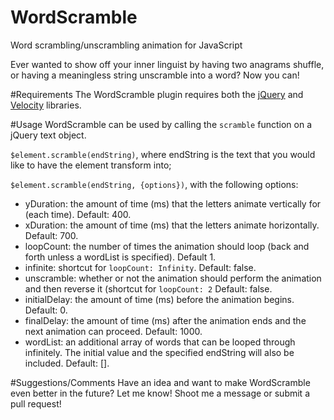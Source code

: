 # WordScramble
Word scrambling/unscrambling animation for JavaScript

Ever wanted to show off your inner linguist by having two anagrams shuffle, or having a meaningless string unscramble into a word? Now you can!

#Requirements
The WordScramble plugin requires both the [jQuery](https://jquery.com/) and [Velocity](https://github.com/julianshapiro/velocity) libraries.

#Usage
WordScramble can be used by calling the `scramble` function on a jQuery text object.

`$element.scramble(endString)`, where endString is the text that you would like to have the element transform into;

`$element.scramble(endString, {options})`, with the following options:
 - yDuration: the amount of time (ms) that the letters animate vertically for (each time). Default: 400.
 - xDuration: the amount of time (ms) that the letters animate horizontally. Default: 700.
 - loopCount: the number of times the animation should loop (back and forth unless a wordList is specified). Default 1.
 - infinite: shortcut for `loopCount: Infinity`. Default: false.
 - unscramble: whether or not the animation should perform the animation and then reverse it (shortcut for `loopCount: 2` Default: false.
 - initialDelay: the amount of time (ms) before the animation begins. Default: 0.
 - finalDelay: the amount of time (ms) after the animation ends and the next animation can proceed. Default: 1000.
 - wordList: an additional array of words that can be looped through infinitely. The initial value and the specified endString will also be included. Default: [].
 
#Suggestions/Comments
Have an idea and want to make WordScramble even better in the future? Let me know! Shoot me a message or submit a pull request!
